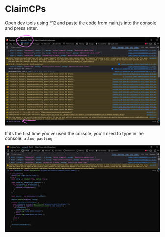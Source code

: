 # ClaimCPs

Open dev tools using F12 and paste the code from main.js into the console and press enter.

![Get to console](images/get-to-console.png)

If its the first time you've used the console, you'll need to type in the console: `allow pasting`

![Pasted in console](images/pasted-code.png)
